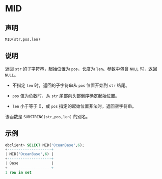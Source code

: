 # MID

## 声明

```sql
MID(str,pos,len)
```

## 说明

返回 `str` 的子字符串，起始位置为 `pos`，长度为 `len`。参数中包含 `NULL` 时，返回 `NULL`。

* 不指定 `len` 时，返回的子字符串从 `pos` 位置开始到 `str` 结尾。

* `pos` 值为负数时，从 `str` 尾部向头部倒序确定起始位置。

* `len` 小于等于 0，或 `pos` 指定的起始位置非法时，返回空字符串。

该函数是 `SUBSTRING(str,pos,len)` 的别名。

## 示例

```sql
obclient> SELECT MID('OceanBase',6);
+--------------------+
| MID('OceanBase',6) |
+--------------------+
| Base               |
+--------------------+
1 row in set
```
